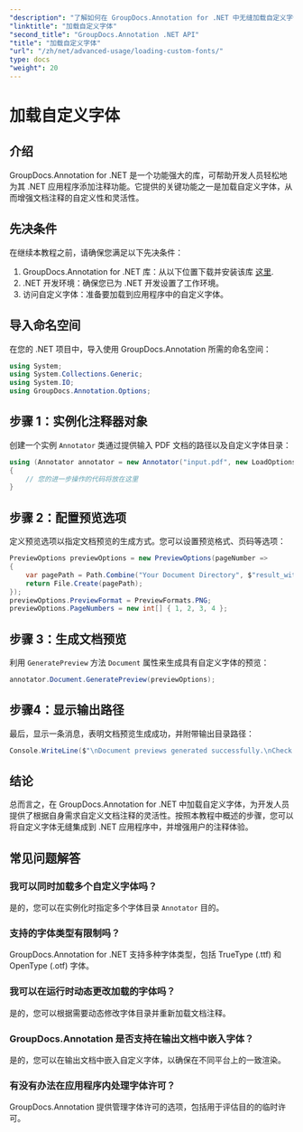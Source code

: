 ```yaml
---
"description": "了解如何在 GroupDocs.Annotation for .NET 中无缝加载自定义字体，以增强文档注释功能。按照我们的分步说明，轻松集成。"
"linktitle": "加载自定义字体"
"second_title": "GroupDocs.Annotation .NET API"
"title": "加载自定义字体"
"url": "/zh/net/advanced-usage/loading-custom-fonts/"
type: docs
"weight": 20
---
```


# 加载自定义字体

## 介绍
GroupDocs.Annotation for .NET 是一个功能强大的库，可帮助开发人员轻松地为其 .NET 应用程序添加注释功能。它提供的关键功能之一是加载自定义字体，从而增强文档注释的自定义性和灵活性。
## 先决条件
在继续本教程之前，请确保您满足以下先决条件：
1. GroupDocs.Annotation for .NET 库：从以下位置下载并安装该库 [这里](https://releases。groupdocs.com/annotation/net/).
2. .NET 开发环境：确保您已为 .NET 开发设置了工作环境。
3. 访问自定义字体：准备要加载到应用程序中的自定义字体。

## 导入命名空间
在您的 .NET 项目中，导入使用 GroupDocs.Annotation 所需的命名空间：
```csharp
using System;
using System.Collections.Generic;
using System.IO;
using GroupDocs.Annotation.Options;
```
## 步骤 1：实例化注释器对象
创建一个实例 `Annotator` 类通过提供输入 PDF 文档的路径以及自定义字体目录：
```csharp
using (Annotator annotator = new Annotator("input.pdf", new LoadOptions { FontDirectories = new List<string> { Constants.GetFontDirectory() } }))
{
    // 您的进一步操作的代码将放在这里
}
```
## 步骤 2：配置预览选项
定义预览选项以指定文档预览的生成方式。您可以设置预览格式、页码等选项：
```csharp
PreviewOptions previewOptions = new PreviewOptions(pageNumber =>
{
    var pagePath = Path.Combine("Your Document Directory", $"result_with_font_{pageNumber}.png");
    return File.Create(pagePath);
});
previewOptions.PreviewFormat = PreviewFormats.PNG;
previewOptions.PageNumbers = new int[] { 1, 2, 3, 4 };
```
## 步骤 3：生成文档预览
利用 `GeneratePreview` 方法 `Document` 属性来生成具有自定义字体的预览：
```csharp
annotator.Document.GeneratePreview(previewOptions);
```
## 步骤4：显示输出路径
最后，显示一条消息，表明文档预览生成成功，并附带输出目录路径：
```csharp
Console.WriteLine($"\nDocument previews generated successfully.\nCheck output in {"Your Document Directory"}.");
```

## 结论
总而言之，在 GroupDocs.Annotation for .NET 中加载自定义字体，为开发人员提供了根据自身需求自定义文档注释的灵活性。按照本教程中概述的步骤，您可以将自定义字体无缝集成到 .NET 应用程序中，并增强用户的注释体验。
## 常见问题解答
### 我可以同时加载多个自定义字体吗？
是的，您可以在实例化时指定多个字体目录 `Annotator` 目的。
### 支持的字体类型有限制吗？
GroupDocs.Annotation for .NET 支持多种字体类型，包括 TrueType (.ttf) 和 OpenType (.otf) 字体。
### 我可以在运行时动态更改加载的字体吗？
是的，您可以根据需要动态修改字体目录并重新加载文档注释。
### GroupDocs.Annotation 是否支持在输出文档中嵌入字体？
是的，您可以在输出文档中嵌入自定义字体，以确保在不同平台上的一致渲染。
### 有没有办法在应用程序内处理字体许可？
GroupDocs.Annotation 提供管理字体许可的选项，包括用于评估目的的临时许可。